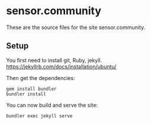 # sensor.community

These are the source files for the site sensor.community.

## Setup

You first need to install git, Ruby, jekyll.
https://jekyllrb.com/docs/installation/ubuntu/

Then get the dependencies:
```
gem install bundler
bundler install
```

You can now build and serve the site:
```
bundler exec jekyll serve
```

